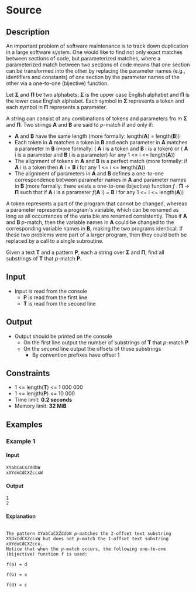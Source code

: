 # Source

## Description

An important problem of software maintenance is to track down duplication in a large software system. One would like to find not only exact matches between sections of code, but parameterized matches, where a parameterized match between two sections of code means that one section can be transformed into the other by replacing the parameter names (e.g., identifiers and constants) of one section by the parameter names of the other via a one-to-one (bijective) function.

Let **Σ** and **Π** be two alphabets: **Σ** is the upper case English alphabet and **Π** is the lower case English alphabet. Each symbol in **Σ** represents a token and each symbol in **Π** represents a parameter.

A string can consist of any combinations of tokens and parameters fro m **Σ** and **Π**. Two strings **A** and **B** are said to _p_-match if and only if:
* **A** and **B** have the same length (more formally: length(**A**) = length(**B**))
*  Each token in **A** matches a token in **B** and each parameter in **A** matches a parameter in **B** (more formally: ( **A** i is a token and **B** i is a token) or ( **A** i is a parameter and **B** i is a parameter) for any 1 <= i <= length(**A**))
*  The alignment of tokens in **A** and **B** is a perfect match (more formally: if **A** i is a token then **A** i = **B** i for any 1 <= i <= length(**A**))
*  The alignment of parameters in **A** and **B** defines a one-to-one correspondence between parameter names in **A** and parameter names in **B** (more formally: there exists a one-to-one (bijective) function _f_ : **Π** → **Π** such that if **A** i is a parameter _f_(**A** i) = **B** i for any 1 <= i <= length(**A**))

A token represents a part of the program that cannot be changed, whereas a parameter represents a program's variable, which can be renamed as long as all occurrences of the varia ble are renamed consistently. Thus if **A** and **B** _p_-match, then the variable names in **A** could be changed to the corresponding variable names in **B**, making the two programs identical. If these two problems were part of a larger program, then they could both be replaced by a call to a single subroutine.

Given a text **T** and a pattern **P**, each a string over **Σ** and **Π**, find all substrings of **T** that _p_-match **P**.

## Input
* Input is read from the console
  * **P** is read from the first line
  * **T** is read from the second line

## Output
* Output should be printed on the console
  * On the first line output the number of substrings of **T** that _p_-match **P**
  * On the second line output the offsets of those substrings
    * By convention prefixes have offset 1

## Constraints
* 1 <= length(**T**) <= 1 000 000
* 1 <= length(**P**) <= 10 000
* Time limit: **0.2 seconds**
* Memory limit: **32 MiB**

## Examples

### Example 1

#### Input
```
XYabCaCXZddbW
xXYdxCdCXZccxW
```

#### Output
```
1
2
```

#### Explanation
<code>
The pattern XYabCaCXZddbW <em>p</em>-matches the 2-offset text substring XYdxCdCXZccxW but does not <em>p</em>-match the 1-offset text substring xXYdxCdCXZccx.
Notice that when the <em>p</em>-match occurs, the following one-to-one (bijective) function <em>f</em> is used:
<br><em>f</em>(a) = d
<br><em>f</em>(b) = x
<br><em>f</em>(d) = c
</code>
